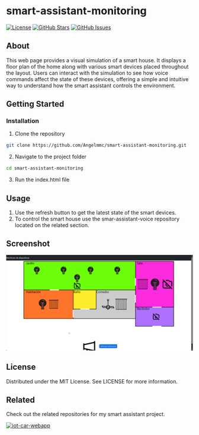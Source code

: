 # smart-assistant-monitoring

[![License](https://img.shields.io/badge/license-MIT-blue.svg)](LICENSE)
[![GitHub Stars](https://img.shields.io/github/stars/Angelmmc/smart-assistant-monitoring.svg)](https://github.com/Angelmmc/smart-assistant-monitoring/stargazers)
[![GitHub Issues](https://img.shields.io/github/issues/Angelmmc/smart-assistant-monitoring.svg)](https://github.com/Angelmmc/smart-assistant-monitoring/issues)

## About 
This web page provides a visual simulation of a smart house. It displays a floor plan of the home along with various smart devices placed throughout the layout. Users can interact with the simulation to see how voice commands affect the state of these devices, offering a simple and intuitive way to understand how the smart assistant controls the environment.

##  Getting Started

###  Installation

1. Clone the repository
```bash
git clone https://github.com/Angelmmc/smart-assistant-monitoring.git
```
2. Navigate to the project folder
```bash
cd smart-assistant-monitoring
```
3. Run the index.html file
   
## Usage

1.  Use the refresh button to get the latest state of the smart devices.
2.  To control the smart house use the smar-assistant-voice repository located on the related section.

## Screenshot

<img src="https://github.com/Angelmmc/smart-assistant-monitoring/blob/main/assets/img/main_page_monitoring.png" alt="App Screen" width="700"/>

## License
Distributed under the MIT License. See LICENSE for more information.

## Related

Check out the related repositories for my smart assistant project.

[![iot-car-webapp](https://img.shields.io/badge/smart_assistant-voice-e48b01?logo=github)](https://github.com/Angelmmc/smart-assistant-voice)

